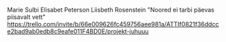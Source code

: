 Marie Sulbi
Elisabet Peterson
Liisbeth Rosenstein 
"Noored ei tarbi päevas piisavalt vett"
https://trello.com/invite/b/66e009626fc459756aee981a/ATTIf0821f36ddcce2bad9ab0edb8c9eafe011F4BD0E/projekt-juhuuu
